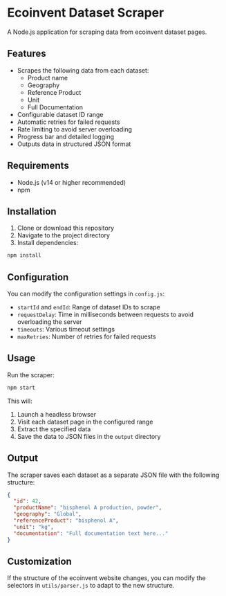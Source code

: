 # Ecoinvent Dataset Scraper

A Node.js application for scraping data from ecoinvent dataset pages.

## Features

- Scrapes the following data from each dataset:
  - Product name
  - Geography
  - Reference Product
  - Unit
  - Full Documentation
- Configurable dataset ID range
- Automatic retries for failed requests
- Rate limiting to avoid server overloading
- Progress bar and detailed logging
- Outputs data in structured JSON format

## Requirements

- Node.js (v14 or higher recommended)
- npm

## Installation

1. Clone or download this repository
2. Navigate to the project directory
3. Install dependencies:

```bash
npm install
```

## Configuration

You can modify the configuration settings in `config.js`:

- `startId` and `endId`: Range of dataset IDs to scrape
- `requestDelay`: Time in milliseconds between requests to avoid overloading the server
- `timeouts`: Various timeout settings
- `maxRetries`: Number of retries for failed requests

## Usage

Run the scraper:

```bash
npm start
```

This will:
1. Launch a headless browser
2. Visit each dataset page in the configured range
3. Extract the specified data
4. Save the data to JSON files in the `output` directory

## Output

The scraper saves each dataset as a separate JSON file with the following structure:

```json
{
  "id": 42,
  "productName": "bisphenol A production, powder",
  "geography": "Global",
  "referenceProduct": "bisphenol A",
  "unit": "kg",
  "documentation": "Full documentation text here..."
}
```

## Customization

If the structure of the ecoinvent website changes, you can modify the selectors in `utils/parser.js` to adapt to the new structure.
